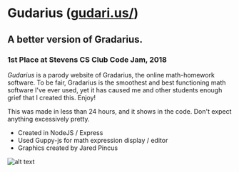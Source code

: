# Gudarius ([gudari.us/](http://gudari.us/))
## A better version of Gradarius.
### 1st Place at Stevens CS Club Code Jam, 2018

*Gudarius* is a parody website of Gradarius, the online math-homework software. To be fair, Gradarius is the smoothest and best functioning math software I've ever used, yet it has caused me and other students enough grief that I created this. Enjoy!

This was made in less than 24 hours, and it shows in the code. Don't expect anything excessively pretty.

* Created in NodeJS / Express
* Used Guppy-js for math expression display / editor
* Graphics created by Jared Pincus

![alt text](https://i.imgur.com/nJrXKW4.png)
